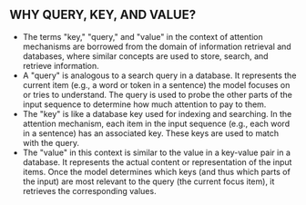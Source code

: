 ## WHY QUERY, KEY, AND VALUE?
- The terms "key," "query," and "value" in the context of attention mechanisms are
borrowed from the domain of information retrieval and databases, where similar
concepts are used to store, search, and retrieve information.
- A "query" is analogous to a search query in a database. It represents the current
item (e.g., a word or token in a sentence) the model focuses on or tries to
understand. The query is used to probe the other parts of the input sequence to
determine how much attention to pay to them.
- The "key" is like a database key used for indexing and searching. In the attention
mechanism, each item in the input sequence (e.g., each word in a sentence) has an
associated key. These keys are used to match with the query.
- The "value" in this context is similar to the value in a key-value pair in a database. It
represents the actual content or representation of the input items. Once the model
determines which keys (and thus which parts of the input) are most relevant to the
query (the current focus item), it retrieves the corresponding values.
